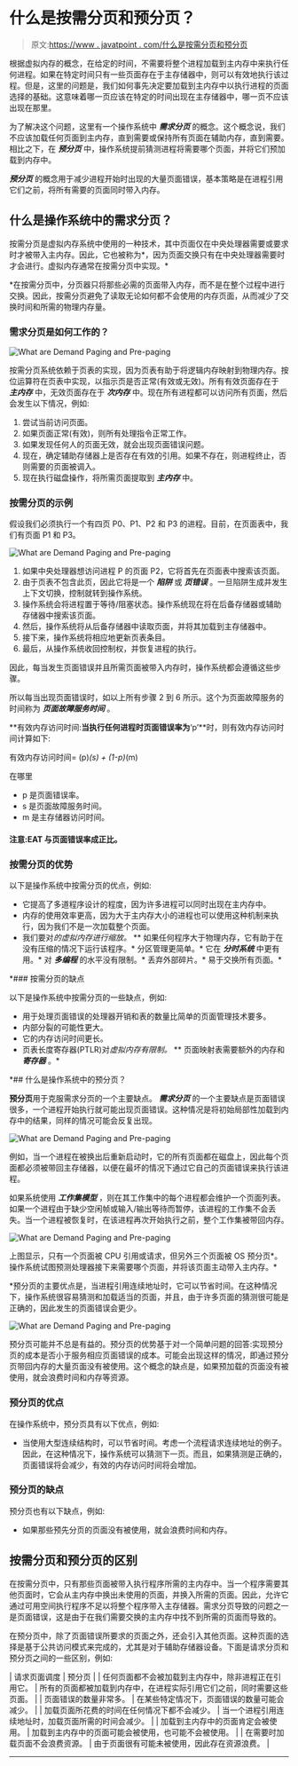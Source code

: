 # 什么是按需分页和预分页？

> 原文:[https://www . javatpoint . com/什么是按需分页和预分页](https://www.javatpoint.com/what-are-demand-paging-and-pre-paging)

根据虚拟内存的概念，在给定的时间，不需要将整个进程加载到主内存中来执行任何进程。如果在特定时间只有一些页面存在于主存储器中，则可以有效地执行该过程。但是，这里的问题是，我们如何事先决定要加载到主内存中以执行进程的页面选择的基础。这意味着哪一页应该在特定的时间出现在主存储器中，哪一页不应该出现在那里。

为了解决这个问题，这里有一个操作系统中 ***需求分页*** 的概念。这个概念说，我们不应该加载任何页面到主内存，直到需要或保持所有页面在辅助内存，直到需要。相比之下，在 ***预分页*** 中，操作系统提前猜测进程将需要哪个页面，并将它们预加载到内存中。

***预分页*** 的概念用于减少进程开始时出现的大量页面错误，基本策略是在进程引用它们之前，将所有需要的页面同时带入内存。

## 什么是操作系统中的需求分页？

按需分页是虚拟内存系统中使用的一种技术，其中页面仅在中央处理器需要或要求时才被带入主内存。因此，它也被称为*，因为页面交换只有在中央处理器需要时才会进行。虚拟内存通常在按需分页中实现。*

 *在按需分页中，分页器只将那些必需的页面带入内存，而不是在整个过程中进行交换。因此，按需分页避免了读取无论如何都不会使用的内存页面，从而减少了交换时间和所需的物理内存量。

### 需求分页是如何工作的？

![What are Demand Paging and Pre-paging](../Images/fe49183b039b19049960f06d25241a1f.png)

按需分页系统依赖于页表的实现，因为页表有助于将逻辑内存映射到物理内存。按位运算符在页表中实现，以指示页是否正常(有效或无效)。所有有效页面存在于 ***主内存*** 中，无效页面存在于 ***次内存*** 中。现在所有进程都可以访问所有页面，然后会发生以下情况，例如:

1.  尝试当前访问页面。
2.  如果页面正常(有效)，则所有处理指令正常工作。
3.  如果发现任何人的页面无效，就会出现页面错误问题。
4.  现在，确定辅助存储器上是否存在有效的引用。如果不存在，则进程终止，否则需要的页面被调入。
5.  现在执行磁盘操作，将所需页面提取到 ***主内存*** 中。

### 按需分页的示例

假设我们必须执行一个有四页 P0、P1、P2 和 P3 的进程。目前，在页面表中，我们有页面 P1 和 P3。

![What are Demand Paging and Pre-paging](../Images/cc758c1bd6ec5645c909abab2c89d18d.png)

1.  如果中央处理器想访问进程 P 的页面 P2，它将首先在页面表中搜索该页面。
2.  由于页表不包含此页，因此它将是一个 ***陷阱*** 或 ***页错误*** 。一旦陷阱生成并发生上下文切换，控制就转到操作系统。
3.  操作系统会将进程置于等待/阻塞状态。操作系统现在将在后备存储器或辅助存储器中搜索该页面。
4.  然后，操作系统将从后备存储器中读取页面，并将其加载到主存储器中。
5.  接下来，操作系统将相应地更新页表条目。
6.  最后，从操作系统收回控制权，并恢复进程的执行。

因此，每当发生页面错误并且所需页面被带入内存时，操作系统都会遵循这些步骤。

所以每当出现页面错误时，如以上所有步骤 2 到 6 所示。这个为页面故障服务的时间称为 ***页面故障服务时间*** 。

**有效内存访问时间:**当执行任何进程时页面错误率为**‘p’**时，则有效内存访问时间计算如下:

有效内存访问时间= (p)*(s) + (1-p)*(m)

在哪里

*   p 是页面错误率。
*   s 是页面故障服务时间。
*   m 是主存储器访问时间。

#### 注意:EAT 与页面错误率成正比。

### 按需分页的优势

以下是操作系统中按需分页的优点，例如:

*   它提高了多道程序设计的程度，因为许多进程可以同时出现在主内存中。
*   内存的使用效率更高，因为大于主内存大小的进程也可以使用这种机制来执行，因为我们不是一次加载整个页面。
*   我们要对*的虚拟内存进行缩放。*
**   如果任何程序大于物理内存，它有助于在没有压缩的情况下运行该程序。*   分区管理更简单。*   它在 ***分时系统*** 中更有用。*   对 ***多编程*** 的水平没有限制。*   丢弃外部碎片。*   易于交换所有页面。*

 *### 按需分页的缺点

以下是操作系统中按需分页的一些缺点，例如:

*   用于处理页面错误的处理器开销和表的数量比简单的页面管理技术要多。
*   内部分裂的可能性更大。
*   它的内存访问时间更长。
*   页表长度寄存器(PTLR)对*虚拟内存有限制。*
**   页面映射表需要额外的内存和 ***寄存器*** 。*

 *## 什么是操作系统中的预分页？

**预分页**用于克服需求分页的一个主要缺点。 ***需求分页*** 的一个主要缺点是页面错误很多，一个进程开始执行就可能出现页面错误。这种情况是将初始局部性加载到内存中的结果，同样的情况可能会反复出现。

![What are Demand Paging and Pre-paging](../Images/2362e63d8ba8c0ecdea43dc237f30664.png)

例如，当一个进程在被换出后重新启动时，它的所有页面都在磁盘上，因此每个页面都必须被带回主存储器，以便在最坏的情况下通过它自己的页面错误来执行该进程。

如果系统使用 ***工作集模型*** ，则在其工作集中的每个进程都会维护一个页面列表。如果一个进程由于缺少空闲帧或输入/输出等待而暂停，该进程的工作集不会丢失。当一个进程被恢复时，在该进程再次开始执行之前，整个工作集被带回内存。

![What are Demand Paging and Pre-paging](../Images/0fbbc5498c5f1f6625efe3cd7c12ef25.png)

上图显示，只有一个页面被 CPU 引用或请求，但另外三个页面被 OS 预分页*。操作系统试图预测处理器接下来需要哪个页面，并将该页面主动带入主内存。*

 *预分页的主要优点是，当进程引用连续地址时，它可以节省时间。在这种情况下，操作系统很容易猜测和加载适当的页面，并且，由于许多页面的猜测很可能是正确的，因此发生的页面错误会更少。

![What are Demand Paging and Pre-paging](../Images/1fa916db95f138a2b75100990f24370d.png)

预分页可能并不总是有益的。预分页的优势基于对一个简单问题的回答:实现预分页的成本是否小于服务相应页面错误的成本。可能会出现这样的情况，即通过预分页带回内存的大量页面没有被使用。这个概念的缺点是，如果预加载的页面没有被使用，就会浪费时间和内存等资源。

### 预分页的优点

在操作系统中，预分页具有以下优点，例如:

*   当使用大型连续结构时，可以节省时间。考虑一个流程请求连续地址的例子。因此，在这种情况下，操作系统可以猜测下一页。而且，如果猜测是正确的，页面错误将会减少，有效的内存访问时间将会增加。

### 预分页的缺点

预分页也有以下缺点，例如:

*   如果那些预先分页的页面没有被使用，就会浪费时间和内存。

## 按需分页和预分页的区别

在按需分页中，只有那些页面被带入执行程序所需的主内存中。当一个程序需要其他页面时，它会从主内存中换出未使用的页面，并换入所需的页面。因此，允许它通过可用空间执行程序不足以将整个程序带入主存储器。需求分页导致的问题之一是页面错误，这是由于在我们需要交换的主内存中找不到所需的页面而导致的。

在预分页中，除了页面错误所要求的页面之外，还会引入其他页面。这种页面的选择是基于公共访问模式来完成的，尤其是对于辅助存储器设备。下面是请求分页和预分页之间的一些区别，例如:

| 请求页面调度 | 预分页 |
| 任何页面都不会被加载到主内存中，除非进程正在引用它。 | 所有的页面都被加载到内存中，在进程实际引用它们之前，同时需要这些页面。 |
| 页面错误的数量非常多。 | 在某些特定情况下，页面错误的数量可能会减少。 |
| 加载页面所花费的时间在任何情况下都不会减少。 | 当一个进程引用连续地址时，加载页面所需的时间会减少。 |
| 加载到主内存中的页面肯定会被使用。 | 加载到主内存中的页面可能会被使用，也可能不会被使用。 |
| 在需要时加载页面不会浪费资源。 | 由于页面很有可能未被使用，因此存在资源浪费。 |

* * *****